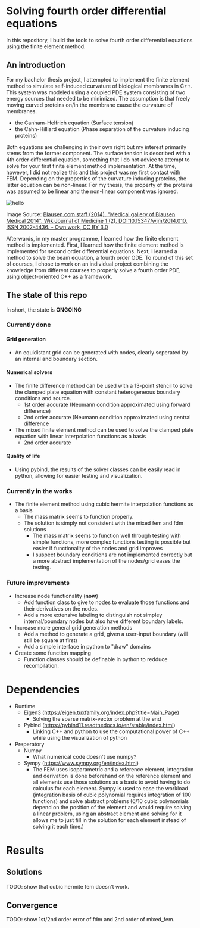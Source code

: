 # Solving fourth order differential equations
In this repository, I build the tools to solve fourth order differential equations using the finite element method.

## An introduction
For my bachelor thesis project, I attempted to implement the finite element method to simulate self-induced curvature of biological membranes in C++. This system was modeled using a coupled PDE system consisting of two energy sources that needed to be minimized. The assumption is that freely moving curved proteins on/in the membrane cause the curvature of membranes. 
- the Canham-Helfrich equation (Surface tension)
- the Cahn-Hilliard equation (Phase separation of the curvature inducing proteins)

Both equations are challenging in their own right but my interest primarily stems from the former component. The surface tension is described with a 4th order differential equation, something that I do not advice to attempt to solve for your first finite element method implementation. At the time, however, I did not realize this and this project was my first contact with FEM.
Depending on the properties of the curvature inducing proteins, the latter equation can be non-linear. For my thesis, the property of the proteins was assumed to be linear and the non-linear component was ignored.

![hello](https://upload.wikimedia.org/wikipedia/commons/thumb/9/9e/Blausen_0350_EndoplasmicReticulum.png/330px-Blausen_0350_EndoplasmicReticulum.png)

Image Source: [Blausen.com staff (2014). "Medical gallery of Blausen Medical 2014". WikiJournal of Medicine 1 (2). DOI:10.15347/wjm/2014.010. ISSN 2002-4436. - Own work, CC BY 3.0](https://en.wikipedia.org/wiki/Endoplasmic_reticulum#/media/File:Blausen_0350_EndoplasmicReticulum.png)

Afterwards, in my master programme, I learned how the finite element method is implemented. First, I learned how the finite element method is implemented for second order differential equations. Next, I learned a method to solve the beam equation, a fourth order ODE. To round of this set of courses, I chose to work on an individual project combining the knowledge from different courses to properly solve a fourth order PDE, using object-oriented C++ as a framework. 

## The state of this repo
In short, the state is **ONGOING**
### Currently done
#### Grid generation
- An equidistant grid can be generated with nodes, clearly seperated by an internal and boundary section.
#### Numerical solvers
- The finite difference method can be used with a 13-point stencil to solve the clamped plate equation with constant heterogeneous boundary conditions and source.
    - 1st order accurate (Neumann condition approximated using forward difference)
    - 2nd order accurate (Neumann condition approximated using central difference
- The mixed finite element method can be used to solve the clamped plate equation with linear interpolation functions as a basis
    - 2nd order accurate
#### Quality of life
- Using pybind, the results of the solver classes can be easily read in python, allowing for easier testing and visualization.
### Currently in the works
- The finite element method using cubic hermite interpolation functions as a basis
    - The mass matrix seems to function properly.
    - The solution is simply not consistent with the mixed fem and fdm solutions
        - The mass matrix seems to function well through testing with simple functions, more complex functions testing is possible but easier if functionality of the nodes and grid improves
        - I suspect boundary conditions are not implemented correctly but a more abstract implementation of the nodes/grid eases the testing.
### Future improvements
- Increase node functionality (**now**)
    - Add function class to give to nodes to evaluate those functions and their derivatives on the nodes.
    - Add a more extensive labeling to distinguish not simpley internal/boundary nodes but also have different boundary labels.
- Increase more general grid generation methods
    - Add a method to generate a grid, given a user-input boundary (will still be square at first)
    - Add a simple interface in python to "draw" domains
- Create some function mapping
    - Function classes should be definable in python to redduce recompilation.
# Dependencies
- Runtime
    - Eigen3 (https://eigen.tuxfamily.org/index.php?title=Main_Page)
        - Solving the sparse matrix-vector problem at the end
    - Pybind (https://pybind11.readthedocs.io/en/stable/index.html)
        - Linking C++ and python to use the computational power of C++ while using the visualization of python
- Preperatory
    - Numpy
        - What numerical code doesn't use numpy?
    - Sympy (https://www.sympy.org/en/index.html)
        - The FEM uses isoparametric and a reference element, integration and derivation is done beforehand on the reference element and all elements use those solutions as a basis to avoid having to do calculus for each element. Sympy is used to ease the workload (integration basis of cubic polynomial requires integration of 100 functions) and solve abstract problems (6/10 cubic polynomials depend on the position of the element and would require solving a linear problem, using an abstract element and solving for it allows me to just fill in the solution for each element instead of solving it each time.)
     
# Results
## Solutions
TODO: show that cubic hermite fem doesn't work.
## Convergence
TODO: show 1st/2nd order error of fdm and 2nd order of mixed_fem.






